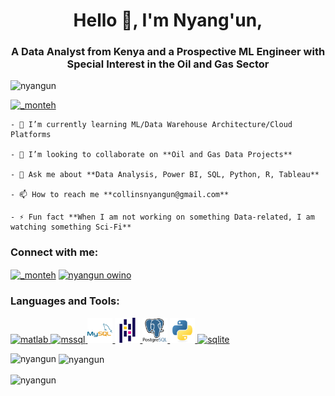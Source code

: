 <h1 align="center">Hello 👋, I'm Nyang'un,</h1>
<h3 align="center">A Data Analyst from Kenya and a Prospective ML Engineer with Special Interest in the Oil and Gas Sector</h3>
<p align="left"> <img src="https://komarev.com/ghpvc/?username=nyangun&label=Profile%20views&color=0e75b6&style=flat" alt="nyangun" /> </p>
<p align="left"> <a href="https://twitter.com/_monteh" target="blank"><img src="https://img.shields.io/twitter/follow/_monteh?logo=twitter&style=for-the-badge" alt="_monteh" /></a> </p>

    - 🌱 I’m currently learning ML/Data Warehouse Architecture/Cloud Platforms
    
    - 👯 I’m looking to collaborate on **Oil and Gas Data Projects**
    
    - 💬 Ask me about **Data Analysis, Power BI, SQL, Python, R, Tableau**
    
    - 📫 How to reach me **collinsnyangun@gmail.com**

    - ⚡ Fun fact **When I am not working on something Data-related, I am watching something Sci-Fi**

<h3 align="left">Connect with me:</h3>
<p align="left">
<a href="https://twitter.com/_monteh" target="blank"><img align="center" src="https://raw.githubusercontent.com/rahuldkjain/github-profile-readme-generator/master/src/images/icons/Social/twitter.svg" alt="_monteh" height="30" width="40" /></a>
<a href="https://linkedin.com/in/nyangun owino" target="blank"><img align="center" src="https://raw.githubusercontent.com/rahuldkjain/github-profile-readme-generator/master/src/images/icons/Social/linked-in-alt.svg" alt="nyangun owino" height="30" width="40" /></a>
</p>

<h3 align="left">Languages and Tools:</h3>
<p align="left"> <a href="https://www.mathworks.com/" target="_blank" rel="noreferrer"> <img src="https://upload.wikimedia.org/wikipedia/commons/2/21/Matlab_Logo.png" alt="matlab" width="40" height="40"/> </a> <a href="https://www.microsoft.com/en-us/sql-server" target="_blank" rel="noreferrer"> <img src="https://www.svgrepo.com/show/303229/microsoft-sql-server-logo.svg" alt="mssql" width="40" height="40"/> </a> <a href="https://www.mysql.com/" target="_blank" rel="noreferrer"> <img src="https://raw.githubusercontent.com/devicons/devicon/master/icons/mysql/mysql-original-wordmark.svg" alt="mysql" width="40" height="40"/> </a> <a href="https://pandas.pydata.org/" target="_blank" rel="noreferrer"> <img src="https://raw.githubusercontent.com/devicons/devicon/2ae2a900d2f041da66e950e4d48052658d850630/icons/pandas/pandas-original.svg" alt="pandas" width="40" height="40"/> </a> <a href="https://www.postgresql.org" target="_blank" rel="noreferrer"> <img src="https://raw.githubusercontent.com/devicons/devicon/master/icons/postgresql/postgresql-original-wordmark.svg" alt="postgresql" width="40" height="40"/> </a> <a href="https://www.python.org" target="_blank" rel="noreferrer"> <img src="https://raw.githubusercontent.com/devicons/devicon/master/icons/python/python-original.svg" alt="python" width="40" height="40"/> </a> <a href="https://www.sqlite.org/" target="_blank" rel="noreferrer"> <img src="https://www.vectorlogo.zone/logos/sqlite/sqlite-icon.svg" alt="sqlite" width="40" height="40"/> </a> </p>

<p><img align="left" src="https://github-readme-stats.vercel.app/api/top-langs?username=nyangun&show_icons=true&locale=en&layout=compact" alt="nyangun" /></p>

<p>&nbsp;<img align="center" src="https://github-readme-stats.vercel.app/api?username=nyangun&show_icons=true&locale=en" alt="nyangun" /></p>

<p><img align="center" src="https://github-readme-streak-stats.herokuapp.com/?user=nyangun&" alt="nyangun" /></p>
